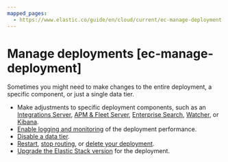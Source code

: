 ```yaml
---
mapped_pages:
  - https://www.elastic.co/guide/en/cloud/current/ec-manage-deployment.html
---
```


# Manage deployments [ec-manage-deployment]

Sometimes you might need to make changes to the entire deployment, a specific component, or just a single data tier.

* Make adjustments to specific deployment components, such as an [Integrations Server](manage-integrations-server.md), [APM & Fleet Server](switch-from-apm-to-integrations-server-payload.md#ec-manage-apm-and-fleet), [Enterprise Search](https://www.elastic.co/guide/en/cloud/current/ec-enable-enterprise-search.html), [Watcher](../../../explore-analyze/alerts/watcher.md), or [Kibana](access-kibana.md#ec-enable-kibana2).
* [Enable logging and monitoring](../../monitor/stack-monitoring/stack-monitoring-on-elastic-cloud-deployments.md) of the deployment performance.
* [Disable a data tier](../../../manage-data/lifecycle/index-lifecycle-management.md).
* [Restart](../../maintenance/start-stop-services/restart-cloud-hosted-deployment.md), [stop routing](../../maintenance/ece/start-stop-routing-requests.md), or [delete your deployment](../../uninstall/delete-a-cloud-deployment.md).
* [Upgrade the Elastic Stack version](../../upgrade/deployment-or-cluster.md) for the deployment.









